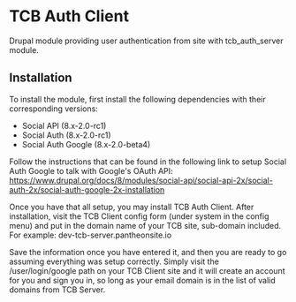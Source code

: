 # TCB Auth Client
Drupal module providing user authentication from site with tcb_auth_server 
module.

## Installation

To install the module, first install the following dependencies with their
corresponding versions:

- Social API (8.x-2.0-rc1)
- Social Auth (8.x-2.0-rc1)
- Social Auth Google (8.x-2.0-beta4)

Follow the instructions that can be found in the following link to setup
Social Auth Google to talk with Google's OAuth API: 
https://www.drupal.org/docs/8/modules/social-api/social-api-2x/social-auth-2x/social-auth-google-2x-installation

Once you have that all setup, you may install TCB Auth Client. After installation,
visit the TCB Client config form (under system in the config menu) and put in the 
domain name of your TCB site, sub-domain included. For example: 
dev-tcb-server.pantheonsite.io

Save the information once you have entered it, and then you are ready to go 
assuming everything was setup correctly. Simply visit the /user/login/google
path on your TCB Client site and it will create an account for you and sign
you in, so long as your email domain is in the list of valid domains from
TCB Server.

